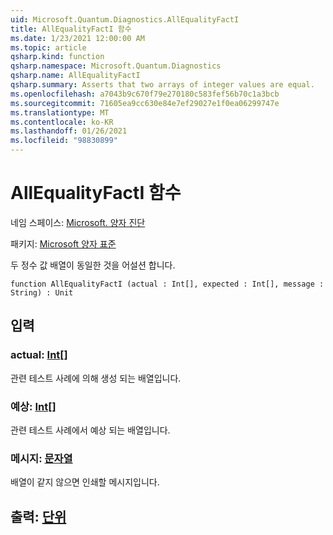 ```yaml
---
uid: Microsoft.Quantum.Diagnostics.AllEqualityFactI
title: AllEqualityFactI 함수
ms.date: 1/23/2021 12:00:00 AM
ms.topic: article
qsharp.kind: function
qsharp.namespace: Microsoft.Quantum.Diagnostics
qsharp.name: AllEqualityFactI
qsharp.summary: Asserts that two arrays of integer values are equal.
ms.openlocfilehash: a7043b9c670f79e270180c583fef56b70c1a3bcb
ms.sourcegitcommit: 71605ea9cc630e84e7ef29027e1f0ea06299747e
ms.translationtype: MT
ms.contentlocale: ko-KR
ms.lasthandoff: 01/26/2021
ms.locfileid: "98830899"
---
```

# <a name="allequalityfacti-function"></a>AllEqualityFactI 함수

네임 스페이스: [Microsoft. 양자 진단](xref:Microsoft.Quantum.Diagnostics)

패키지: [Microsoft 양자 표준](https://nuget.org/packages/Microsoft.Quantum.Standard)


두 정수 값 배열이 동일한 것을 어설션 합니다.

```qsharp
function AllEqualityFactI (actual : Int[], expected : Int[], message : String) : Unit
```


## <a name="input"></a>입력

### <a name="actual--int"></a>actual: [Int](xref:microsoft.quantum.lang-ref.int)[]

관련 테스트 사례에 의해 생성 되는 배열입니다.


### <a name="expected--int"></a>예상: [Int](xref:microsoft.quantum.lang-ref.int)[]

관련 테스트 사례에서 예상 되는 배열입니다.


### <a name="message--string"></a>메시지: [문자열](xref:microsoft.quantum.lang-ref.string)

배열이 같지 않으면 인쇄할 메시지입니다.



## <a name="output--unit"></a>출력: [단위](xref:microsoft.quantum.lang-ref.unit)


